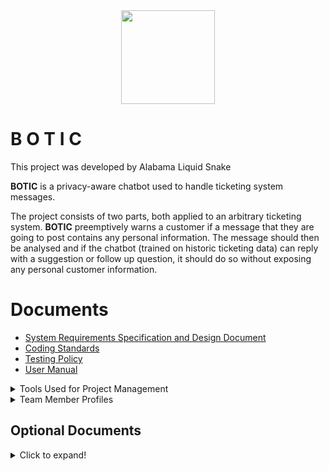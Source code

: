 <div align="center"><img src="https://cos301-2019-se.github.io/Botic/images/Logo2.png" width="150"></div>

# B O T I C

This project was developed by Alabama Liquid Snake

**BOTIC** is a privacy-aware chatbot used to handle ticketing system messages.

The project consists of two parts, both applied to an arbitrary ticketing system. **BOTIC** preemptively warns a customer if a message that they are going to post contains any personal information. The message should then be analysed and if the chatbot (trained on historic ticketing data) can reply with a suggestion or follow up question, it should do so without exposing any personal customer information.

# Documents
* [System Requirements Specification and Design Document](https://cos301-2019-se.github.io/Botic/compiled/Botic_SRS_v4.pdf)
* [Coding Standards](https://cos301-2019-se.github.io/Botic/compiled/Coding_Standards_v3.pdf)
* [Testing Policy](https://cos301-2019-se.github.io/Botic/compiled/Testing_Policy_v3.pdf)
* [User Manual](https://cos301-2019-se.github.io/Botic/compiled/User_Manual_v3.pdf)

<details>
  <summary>Tools Used for Project Management</summary>
 
- [Slack](https://app.slack.com/client/THSC38P18/CJ5UPL73Q)
- [Zenhub](https://app.zenhub.com/workspaces/botic-5cc1a7ea036c7737a1fc9673/board)
- [GitHub](https://github.com/cos301-2019-se/Botic)
</details>
<details>
  <summary>Team Member Profiles</summary>
	
	
- [Kyle Gaunt](https://github.com/KyleGaunt)
- [Lesego Mabe](https://github.com/LesegoGomolemo)
- [Justin Grenfell](https://github.com/JustinG123)
- [Alicia Mulder](https://github.com/AliciaMulderUP)
- [Peter Msimanga](https://github.com/PeterMsimanga)
</details>

## Optional Documents
<details>
  <summary>Click to expand!</summary>
  
  * [Slideshow](https://github.com/cos301-2019-se/Botic/blob/master/docs/slides/Final%20Slide%20Show%20(Demo%204).pptx)
  * [Marketing Video](https://youtu.be/67kGshUfJ6Y)
  * [Deployment](https://botic-frontend.herokuapp.com)
  * [Tutorial Video] (https://drive.google.com/open?id=1Qoo1I6Dx4yLKPn86wc_fTIdDwNC4kdMQ)
</details>
